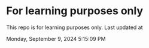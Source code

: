 # For learning purposes only
This repo is for learning purposes only.
Last updated at

Monday, September 9, 2024 5:15:09 PM

